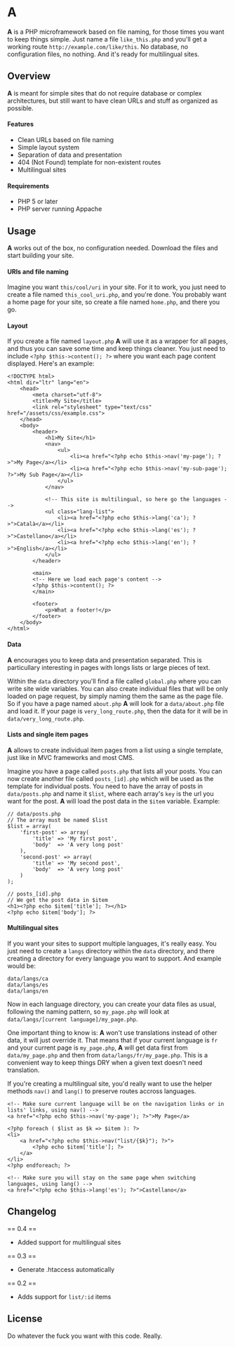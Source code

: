 # A
**A** is a PHP microframework based on file naming, for those times you want to keep things simple. Just name a file `like_this.php` and you'll get a working route `http://example.com/like/this`. No database, no configuration files, no nothing. And it's ready for multilingual sites.

## Overview
**A** is meant for simple sites that do not require database or complex architectures, but still want to have clean URLs and stuff as organized as possible. 

#### Features
- Clean URLs based on file naming
- Simple layout system
- Separation of data and presentation
- 404 (Not Found) template for non-existent routes
- Multilingual sites

#### Requirements
- PHP 5 or later
- PHP server running Appache

## Usage
**A** works out of the box, no configuration needed. Download the files and start building your site.

#### URIs and file naming
Imagine you want `this/cool/uri` in your site. For it to work, you just need to create a file named `this_cool_uri.php`, and you're done. You probably want a home page for your site, so create a file named `home.php`, and there you go.

#### Layout
If you create a file named `layout.php` **A** will use it as a wrapper for all pages, and thus you can save some time and keep things cleaner. You just need to include `<?php $this->content(); ?>` where you want each page content displayed. Here's an example:

```
<!DOCTYPE html>
<html dir="ltr" lang="en">
	<head>
		<meta charset="utf-8">
		<title>My Site</title>
		<link rel="stylesheet" type="text/css" href="/assets/css/example.css">
	</head>
	<body>
		<header>
			<h1>My Site</h1>
			<nav>
				<ul>
					<li><a href="<?php echo $this->nav('my-page'); ?>">My Page</a></li>
					<li><a href="<?php echo $this->nav('my-sub-page'); ?>">My Sub Page</a></li>
				</ul>
			</nav>

			<!-- This site is multilingual, so here go the languages -->
			<ul class="lang-list">
				<li><a href="<?php echo $this->lang('ca'); ?>">Català</a></li>
				<li><a href="<?php echo $this->lang('es'); ?>">Castellano</a></li>
				<li><a href="<?php echo $this->lang('en'); ?>">English</a></li>
			</ul>
		</header>
		
		<main>
		<!-- Here we load each page's content -->
		<?php $this->content(); ?>
		</main>
		
		<footer>
			<p>What a footer!</p>
		</footer>
	</body>
</html>
```

#### Data
**A** encourages you to keep data and presentation separated. This is particullary interesting in pages with longs lists or large pieces of text.

Within the `data` directory you'll find a file called `global.php` where you can write site wide variables. You can also create individual files that will be only loaded on page request, by simply naming them the same as the page file. So if you have a page named `about.php` **A** will look for a `data/about.php` file and load it. If your page is `very_long_route.php`, then the data for it will be in `data/very_long_route.php`.

#### Lists and single item pages
**A** allows to create individual item pages from a list using a single template, just like in MVC frameworks and most CMS. 

Imagine you have a page called `posts.php` that lists all your posts. You can now create another file called `posts_[id].php` which will be used as the template for individual posts. You need to have the array of posts in `data/posts.php` and name it `$list`, where each array's `key` is the url you want for the post. **A** will load the post data in the `$item` variable. Example:

```
// data/posts.php
// The array must be named $list
$list = array(
	'first-post' => array(
		'title' => 'My first post',
		'body'	=> 'A very long post'
	),
	'second-post' => array(
		'title' => 'My second post',
		'body'	=> 'A very long post'
	)
);

// posts_[id].php
// We get the post data in $item
<h1><?php echo $item['title']; ?></h1>
<?php echo $item['body']; ?>
```

#### Multilingual sites
If you want your sites to support multiple languages, it's really easy. You just need to create a `langs` directory within the `data` directory, and there creating a directory for every language you want to support. And example would be:

```
data/langs/ca
data/langs/es
data/langs/en
```

Now in each language directory, you can create your data files as usual, following the naming pattern, so `my_page.php` will look at `data/langs/[current language]/my_page.php`.

One important thing to know is: **A** won't use translations instead of other data, it will just override it. That means that if your current language is `fr` and your current page is `my_page.php`, **A** will get data first from `data/my_page.php` and then from `data/langs/fr/my_page.php`. This is a convenient way to keep things DRY when a given text doesn't need translation.

If you're creating a multilingual site, you'd really want to use the helper methods `nav()` and `lang()` to preserve routes accross languages.

```
<!-- Make sure current language will be on the navigation links or in lists' links, using nav() -->
<a href="<?php echo $this->nav('my-page'); ?>">My Page</a>

<?php foreach ( $list as $k => $item ): ?>
<li>
	<a href="<?php echo $this->nav("list/{$k}"); ?>">
		<?php echo $item['title']; ?>
	</a>
</li>
<?php endforeach; ?>

<!-- Make sure you will stay on the same page when switching languages, using lang() -->
<a href="<?php echo $this->lang('es'); ?>">Castellano</a>
```

## Changelog
== 0.4 ==
- Added support for multilingual sites

== 0.3 ==
- Generate .htaccess automatically

== 0.2 ==
- Adds support for `list/:id` items

## License
Do whatever the fuck you want with this code. Really. 
